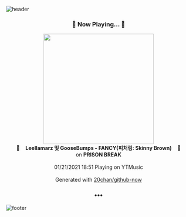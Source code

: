 ![header](https://capsule-render.vercel.app/api?type=wave&height=170&section=header&text=Hi.%20I'm%20SHIFT&fontColor=090707&fontAlignX=45&fontAlignY=65&fontSize=100)

<h3 align="center">🎵 Now Playing... 🎵</h3>
<p align="center">
  <a href="https://music.youtube.com/channel/UCoV8L_tyJqZoRh51f-2ylhQ">
    <img width="300" src="https://lh3.googleusercontent.com/bS66mp-3rwukRIVoXaRQx3-NWOJZNuf7IIL5l2AH5eXOiAZ_FefKj68ti4gWaul6yELzHI9mXZd9VnskFg">
  </a>
  <br>
  🎵&nbsp&nbsp&nbsp <b>Leellamarz 및 GooseBumps - FANCY(피처링: Skinny Brown)</b> &nbsp&nbsp&nbsp🎵
  <br>
  on <b>PRISON BREAK</b>
  
  <br />
  <br />
  01/21/2021 18:51 Playing on YTMusic
  <br />
  <br />
  Generated with <a href="https://github.com/20chan/github-now">20chan/github-now</a>
</p>

<h3 align="center">•••</h3>

![footer](https://capsule-render.vercel.app/api?type=wave&height=150&section=footer)
